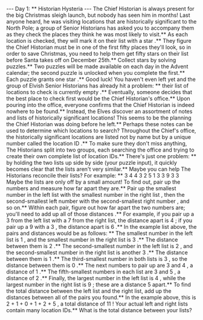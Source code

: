 --- Day 1: ** Historian Hysteria ---
The
Chief Historian
is always present for the big Christmas sleigh launch, but nobody has seen him in months! Last anyone heard, he was visiting locations that are historically significant to the North Pole; a group of Senior Historians has asked you to accompany them as they check the places they think he was most likely to visit.**
As each location is checked, they will mark it on their list with a
star
.** They figure the Chief Historian
must
be in one of the first fifty places they'll look, so in order to save Christmas, you need to help them get
fifty stars
on their list before Santa takes off on December 25th.**
Collect stars by solving puzzles.**  Two puzzles will be made available on each day in the Advent calendar; the second puzzle is unlocked when you complete the first.**  Each puzzle grants
one star
.** Good luck!
You haven't even left yet and the group of Elvish Senior Historians has already hit a problem: ** their list of locations to check is currently
empty
.** Eventually, someone decides that the best place to check first would be the Chief Historian's office.**
Upon pouring into the office, everyone confirms that the Chief Historian is indeed nowhere to be found.** Instead, the Elves discover an assortment of notes and lists of historically significant locations! This seems to be the planning the Chief Historian was doing before he left.** Perhaps these notes can be used to determine which locations to search?
Throughout the Chief's office, the historically significant locations are listed not by name but by a unique number called the
location ID
.** To make sure they don't miss anything, The Historians split into two groups, each searching the office and trying to create their own complete list of location IDs.**
There's just one problem: ** by holding the two lists up
side by side
(your puzzle input), it quickly becomes clear that the lists aren't very similar.** Maybe you can help The Historians reconcile their lists?
For example: **
3   4
4   3
2   5
1   3
3   9
3   3
Maybe the lists are only off by a small amount! To find out, pair up the numbers and measure how far apart they are.** Pair up the
smallest number in the left list
with the
smallest number in the right list
, then the
second-smallest left number
with the
second-smallest right number
, and so on.**
Within each pair, figure out
how far apart
the two numbers are; you'll need to
add up all of those distances
.** For example, if you pair up a
3
from the left list with a
7
from the right list, the distance apart is
4
; if you pair up a
9
with a
3
, the distance apart is
6
.**
In the example list above, the pairs and distances would be as follows: **
The smallest number in the left list is
1
, and the smallest number in the right list is
3
.** The distance between them is
2
.**
The second-smallest number in the left list is
2
, and the second-smallest number in the right list is another
3
.** The distance between them is
1
.**
The third-smallest number in both lists is
3
, so the distance between them is
0
.**
The next numbers to pair up are
3
and
4
, a distance of
1
.**
The fifth-smallest numbers in each list are
3
and
5
, a distance of
2
.**
Finally, the largest number in the left list is
4
, while the largest number in the right list is
9
; these are a distance
5
apart.**
To find the
total distance
between the left list and the right list, add up the distances between all of the pairs you found.** In the example above, this is
2 + 1 + 0 + 1 + 2 + 5
, a total distance of
11
!
Your actual left and right lists contain many location IDs.**
What is the total distance between your lists?